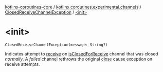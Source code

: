 [kotlinx-coroutines-core](../../index.md) / [kotlinx.coroutines.experimental.channels](../index.md) / [ClosedReceiveChannelException](index.md) / [&lt;init&gt;](.)

# &lt;init&gt;

`ClosedReceiveChannelException(message: String?)`

Indicates attempt to [receive](../-receive-channel/receive.md) on [isClosedForReceive](../-receive-channel/is-closed-for-receive.md)
channel that was closed *normally*. A *failed* channel rethrows the original [close](../-send-channel/close.md) cause
exception on receive attempts.


